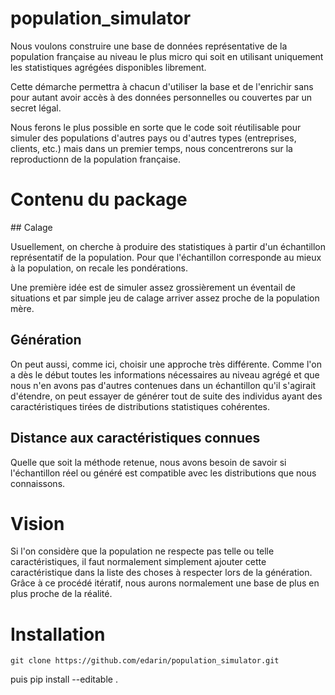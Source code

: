 # population_simulator

Nous voulons construire une base de données représentative de la
population française au niveau le plus micro qui soit en utilisant uniquement 
les statistiques agrégées disponibles librement.

Cette démarche permettra à chacun d'utiliser la base et de l'enrichir sans
pour autant avoir accès à des données personnelles ou couvertes par un
secret légal.

Nous ferons le plus possible en sorte que le code soit réutilisable
pour simuler des populations d'autres pays ou d'autres types (entreprises,
clients, etc.) mais dans un premier temps, nous concentrerons
sur la reproductionn de la population française.


# Contenu du package

## Calage

Usuellement, on cherche à produire des statistiques à partir d'un
échantillon représentatif de la population. Pour que l'échantillon corresponde
au mieux à la population, on recale les pondérations.

Une première idée est de simuler assez grossièrement un éventail de situations
et par simple jeu de calage arriver assez proche de la population mère.

## Génération

On peut aussi, comme ici, choisir une approche très différente. Comme l'on a dès le
début toutes les informations nécessaires au niveau agrégé et que nous n'en avons pas d'autres
contenues dans un échantillon qu'il s'agirait d'étendre, on peut essayer de générer tout de suite
des individus ayant des caractéristiques tirées de distributions
statistiques cohérentes.

## Distance aux caractéristiques connues

Quelle que soit la méthode retenue, nous avons besoin de savoir si l'échantillon
réel ou généré est compatible avec les distributions que nous connaissons.


# Vision

Si l'on considère que la population ne respecte pas telle ou telle
caractéristiques, il faut normalement simplement ajouter cette caractéristique
dans la liste des choses à respecter lors de la génération.
Grâce à ce procédé itératif, nous aurons normalement une base de plus en plus
proche de la réalité.

# Installation

    git clone https://github.com/edarin/population_simulator.git
puis
    pip install --editable .
